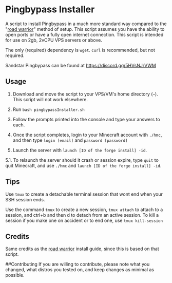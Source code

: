 # Pingbypass Installer
A script to install Pingbypass in a much more standard way compared to the "[road warrior](https://github.com/HAV0X1014/Pingbypass-Road-Warrior-Installer)" method of setup. This script assumes you have the ability to open ports or have a fully open internet connection. This script is intended for use on 2gb, 2vCPU VPS servers or above.

The only (required) dependency is `wget`. `curl` is recommended, but not required.

Sandstar Pingbypass can be found at https://discord.gg/5HVsNJrVWM

## Usage
1. Download and move the script to your VPS/VM's home directory (`~`). This script will not work elsewhere.

2. Run `bash pingbypassInstaller.sh`

3. Follow the prompts printed into the console and type your answers to each.

4. Once the script completes, login to your Minecraft account with `./hmc`, and then type `login [email]` and `password [password]`

5. Launch the server with `launch [ID of the forge install] -id`.

5.1. To relaunch the server should it crash or session expire, type `quit` to quit Minecraft, and use `./hmc` and `launch [ID of the forge install] -id`.

## Tips
Use `tmux` to create a detachable terminal session that wont end when your SSH session ends.

Use the command `tmux` to create a new session, `tmux attach` to attach to a session, and ctrl+b and then d to detach from an active session. To kill a session if you make one on accident or to end one, use `tmux kill-session`

## Credits

Same credits as the [road warrior](https://github.com/HAV0X1014/Pingbypass-Road-Warrior-Installer) install guide, since this is based on that script.

##Contributing
If you are willing to contribute, please note what you changed, what distros you tested on, and keep changes as minimal as possible.
